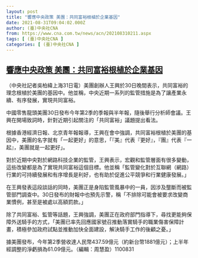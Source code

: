 ```yaml
---
layout: post
title: "響應中央政策 美團：共同富裕根植於企業基因"
date: 2021-08-31T09:04:02.000Z
author: (臺)中央社CNA
from: https://www.cna.com.tw/news/acn/202108310211.aspx
tags: [ (臺)中央社CNA ]
categories: [ (臺)中央社CNA ]
---
```

<!--1630400642000-->
[響應中央政策 美團：共同富裕根植於企業基因](https://www.cna.com.tw/news/acn/202108310211.aspx)
------

<div>
<div></div><div class="paragraph"><p>（中央社記者吳柏緯上海31日電）美團創辦人王興於30日晚間表示，共同富裕的理念根植於美團的基因中。他並稱，中央近期一系列的監管措施是為了讓產業永續、有序發展，實現共同富裕。</p><p>中國零售龍頭美團30日發布今年第2季的季報與半年報，隨後舉行分析師會議。王興在開場致詞時，針對近期引起關注的「共同富裕」議題提出看法。</p><p>根據香港經濟日報、北京青年報報導，王興在會中強調，共同富裕根植於美團的基因中，美團的名字就有「一起更好」的意思，「『美』代表『更好』，『團』代表『一起』，美團就是一起更好」。</p><p>對於近期中央對於網路科技企業的監管，王興表示，宏觀和監管層面有很多變動，這些改變都是為了實現共同富裕這個目標。他並稱「監管變化對於互聯網（網路）行業的可持續發展和有序增長是利好，也有助於促進公平競爭和行業健康發展。」</p><p>在王興發表這段談話的同時，美團正是身陷監管風暴中的一員，因涉及壟斷而被監管部門調查中。30日發布的財報中也預先示警，稱「不排除可能會被要求改變商業慣例，甚至是被處以高額罰款。」</p><p>除了共同富裕、監管等話題，王興強調，美團正在政府部門指導下，尋找更能夠保障外送騎手的方式，「美團已率先回應國家號召推動落實騎手的職業傷害保障計畫，積極參加政府試點並推動加快全面建設，解決騎手工作的後顧之憂。」</p><p>據美團發布，今年第2季營收達人民幣437.59億元（約新台幣1881億元）；上半年經調整的淨虧損為61.09億元。（編輯：周慧盈）1100831</p></div>
</div>
